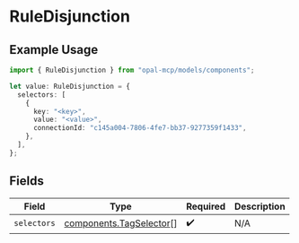 # RuleDisjunction

## Example Usage

```typescript
import { RuleDisjunction } from "opal-mcp/models/components";

let value: RuleDisjunction = {
  selectors: [
    {
      key: "<key>",
      value: "<value>",
      connectionId: "c145a004-7806-4fe7-bb37-9277359f1433",
    },
  ],
};
```

## Fields

| Field                                                              | Type                                                               | Required                                                           | Description                                                        |
| ------------------------------------------------------------------ | ------------------------------------------------------------------ | ------------------------------------------------------------------ | ------------------------------------------------------------------ |
| `selectors`                                                        | [components.TagSelector](../../models/components/tagselector.md)[] | :heavy_check_mark:                                                 | N/A                                                                |